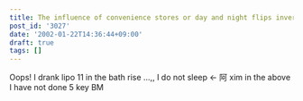 ```yaml
---
title: The influence of convenience stores or day and night flips inversion.
post_id: '3027'
date: '2002-01-22T14:36:44+09:00'
draft: true
tags: []
---
```


Oops! I drank lipo 11 in the bath rise ...,, I do not sleep ← 阿 xim in the above I have not done 5 key BM
